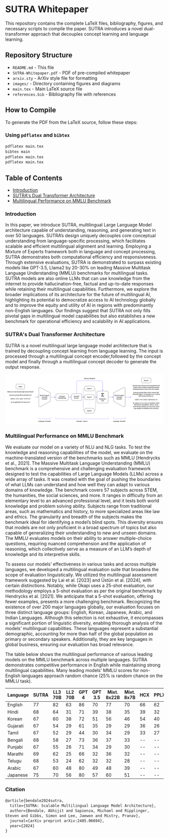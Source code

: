 # SUTRA Whitepaper
This repository contains the complete LaTeX files, bibliography, figures, and necessary scripts to compile the paper. SUTRA introduces a novel dual-transformer approach that decouples concept learning and language learning.


## Repository Structure

- `README.md` - This file
- `SUTRA-Whitepaper.pdf` - PDF of pre-compiled whitepaper
- `arxiv.sty` - ArXiv style file for formatting
- `images/` - Directory containing figures and diagrams
- `main.tex` - Main LaTeX source file
- `references.bib` - Bibliography file with references

## How to Compile

To generate the PDF from the LaTeX source, follow these steps:

### Using `pdflatex` and `bibtex`
```sh
pdflatex main.tex
bibtex main
pdflatex main.tex
pdflatex main.tex
```

## Table of Contents
- [Introduction](#Introduction)
- [SUTRA's Dual Transformer Architecture](#sutra-models-comes-in-multiple-flavors)
- [Multilingual Performance on MMLU Benchmark](#repository-structure)

### Introduction

In this paper, we introduce SUTRA, multilingual Large Language Model architecture capable
of understanding, reasoning, and generating text in over 50 languages. SUTRA’s design uniquely
decouples core conceptual understanding from language-specific processing, which facilitates scalable
and efficient multilingual alignment and learning. Employing a Mixture of Experts framework
both in language and concept processing, SUTRA demonstrates both computational efficiency and
responsiveness. Through extensive evaluations, SUTRA is demonstrated to surpass existing models
like GPT-3.5, Llama2 by 20-30% on leading Massive Multitask Language Understanding (MMLU)
benchmarks for multilingual tasks. SUTRA models are also online LLMs that can use knowledge
from the internet to provide hallucination-free, factual and up-to-date responses while retaining their
multilingual capabilities. Furthermore, we explore the broader implications of its architecture for the
future of multilingual AI, highlighting its potential to democratize access to AI technology globally
and to improve the equity and utility of AI in regions with predominantly non-English languages.
Our findings suggest that SUTRA not only fills pivotal gaps in multilingual model capabilities but
also establishes a new benchmark for operational efficiency and scalability in AI applications.


### SUTRA's Dual Transformer Architecture

SUTRA is a novel multilingual large language model architecture that is trained by decoupling concept
learning from language learning. The input is processed through a multilingual concept encoder,followed by the
concept model and finally through a multilingual concept decoder to generate the output response.

![SUTRA Dual Transformer Architecture](images/inference_pass.png)

### Multilingual Performance on MMLU Benchmark

We evaluate our model on a variety of NLU and NLG tasks. To test the knowledge and reasoning capabilities of the model, we evaluate on the machine-translated version of the benchmarks such as MMLU [Hendrycks et al., 2021]. The Massive Multitask Language Understanding (MMLU) benchmark is a comprehensive and challenging evaluation framework designed to test the capabilities of Large Language Models (LLMs) across a wide array of tasks. It was created with the goal of pushing the boundaries of what LLMs can understand and how well they can adapt to various domains of knowledge. The benchmark covers 57 subjects across STEM, the humanities, the social sciences, and more. It ranges in difficulty from an elementary level to an advanced professional level, and it tests both world knowledge and problem solving ability. Subjects range from traditional areas, such as mathematics and history, to more specialized areas like law and ethics. The granularity and breadth of the subjects makes the benchmark ideal for identifying a model’s blind spots. This diversity ensures that models are not only proficient in a broad spectrum of topics but also capable of generalizing their understanding to new and unseen domains. The MMLU evaluates models on their ability to answer multiple-choice questions, requiring nuanced comprehension and the application of reasoning, which collectively serve as a measure of an LLM’s depth of knowledge and its interpretive skills.

To assess our models’ effectiveness in various tasks and across multiple languages, we developed a multilingual evaluation suite that broadens the scope of evaluation linguistically. We utilized the multilingual assessment framework suggested by Lai et al. [2023] and Üstün et al. [2024], with certain distinctions. Notably, while Okapi uses a 25-shot evaluation, our methodology employs a 5-shot evaluation as per the original benchmark by Hendrycks et al. [2021]. We anticipate that a 5-shot evaluation, offering fewer examples, presents a more challenging benchmark. Recognizing the existence of over 200 major languages globally, our evaluation focuses on three distinct language groups: English, Korean, Japanese, Arabic, and Indian Languages. Although this selection is not exhaustive, it encompasses a significant portion of linguistic diversity, enabling thorough analysis of the models’ multilingual capabilities. These languages represent a substantial demographic, accounting for more than half of the global population as primary or secondary speakers. Additionally, they are key languages in global business, ensuring our evaluation has broad relevance. 

The table below shows the multilingual performance of various leading models on the MMLU benchmark across multiple languages. SUTRA demonstrates competitive performance in English while maintaining strong multilingual capabilities. Many leading models' MMLU scores for non-English languages approach random chance (25% is random chance on the MMLU task).

| **Language**  | **SUTRA** | **LL3 70B** | **LL2 70B** | **GPT 4** | **GPT 3.5** | **Mixt. 8x22B** | **Mixt. 8x7B** | **HCX** | **PPLX** |
|--------------|----------|------------|------------|----------|------------|----------------|----------------|--------|--------|
| English      | 77       | 82         | 63         | 86       | 70         | 77             | 70             | 66     | 62     |
| Hindi        | 68       | 64         | 31         | 71       | 39         | 38             | 35             | 39     | 32     |
| Korean       | 67       | 60         | 38         | 72       | 51         | 56             | 46             | 54     | 40     |
| Gujarati     | 67       | 54         | 29         | 61       | 35         | 29             | 29             | 36     | 26     |
| Tamil        | 67       | 52         | 29         | 44       | 30         | 34             | 29             | 33     | 27     |
| Bengali      | 68       | 58         | 27         | 73       | 36         | 37             | 33             | --     | --     |
| Punjabi      | 67       | 55         | 26         | 71       | 34         | 29             | 30             | --     | --     |
| Marathi      | 69       | 62         | 25         | 66       | 32         | 36             | 32             | --     | --     |
| Telugu       | 68       | 53         | 24         | 62       | 32         | 32             | 28             | --     | --     |
| Arabic       | 67       | 60         | 48         | 80       | 49         | 48             | 39             | --     | --     |
| Japanese     | 75       | 70         | 56         | 80       | 57         | 60             | 51             | --     | --     |

### Citation
```
@article{bendale2024sutra,
  title={SUTRA: Scalable Multilingual Language Model Architecture},
  author={Bendale, Abhijit and Sapienza, Michael and Ripplinger, Steven and Gibbs, Simon and Lee, Jaewon and Mistry, Pranav},
  journal={arXiv preprint arXiv:2405.06694},
  year={2024}
}
```
